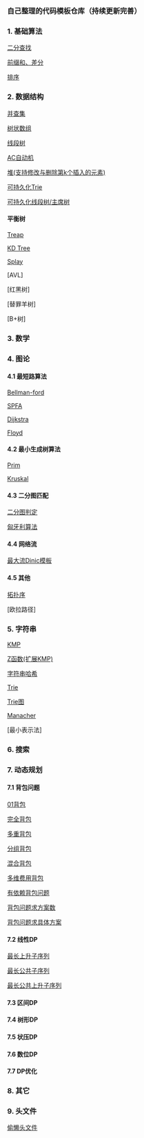 ### 自己整理的代码模板仓库（持续更新完善）

### 1. 基础算法

[二分查找](BasicAlgorithm/BinarySearch.cpp)

[前缀和、差分](BasicAlgorithm/prefixSuffix.cpp)

[排序](BasicAlgorithm/Sort.cpp)

### 2. 数据结构

[并查集](DS/UF.cpp)

[树状数组](DS/BIT.cpp)

[线段树](DS/SegmentTree.cpp)

[AC自动机](String/AC自动机.cpp)

[堆(支持修改与删除第k个插入的元素)](DS/Heap.cpp)

[可持久化Trie](DS/可持久化Trie.cpp)

[可持久化线段树/主席树](DS/可持久化线段树.cpp)

#### 平衡树

[Treap](DS/Treap.cpp)

[KD Tree](DS/KDTree_2.cpp)

[Splay](DS/Splay_2.cpp)

[AVL]

[红黑树]

[替罪羊树]

[B+树]

### 3. 数学

### 4. 图论

#### 4.1 最短路算法

[Bellman-ford](GraphTheory/最短路算法/Bellman-ford.cpp)

[SPFA](GraphTheory/最短路算法/SPFA.cpp)

[Dijkstra](GraphTheory/最短路算法/Dijkstra.cpp)

[Floyd](GraphTheory/最短路算法/Floyd.cpp)

#### 4.2 最小生成树算法

[Prim](GraphTheory/最小生成树算法/Prim.cpp)

[Kruskal](GraphTheory/最小生成树算法/Kruskal.cpp)

#### 4.3 二分图匹配

[二分图判定](GraphTheory/二分图/Color.cpp)

[匈牙利算法](GraphTheory/二分图/Match.cpp)


#### 4.4 网络流


[最大流Dinic模板](GraphTheory/网络流/dinic.cpp)

#### 4.5 其他

[拓扑序](GraphTheory/拓扑序/TopSort.cpp)

[欧拉路径]

### 5. 字符串

[KMP](String/KMP.cpp)

[Z函数(扩展KMP)](String/ZFunction.cpp)

[字符串哈希](String/StringHash.cpp)

[Trie](String/Trie.cpp)

[Trie图](String/TrieGraph.cpp)

[Manacher](String/Manacher.cpp)

[最小表示法]

### 6. 搜索

### 7.  动态规划

#### 7.1 背包问题

[01背包](DP/背包问题/01背包.cpp)

[完全背包](DP/背包问题/完全背包.cpp)

[多重背包](DP/背包问题/多重背包.cpp)

[分组背包](DP/背包问题/分组背包.cpp)

[混合背包](DP/背包问题/混合背包.cpp)

[多维费用背包](DP/背包问题/多维费用背包.cpp)

[有依赖背包问题](DP/背包问题/有依赖背包问题.cpp)

[背包问题求方案数](DP/背包问题/背包问题求方案数.cpp)

[背包问题求具体方案](DP/背包问题/背包问题求具体方案.cpp)

#### 7.2 线性DP

[最长上升子序列](DP/线性DP/子序列问题/最长上升子序列.cpp)

[最长公共子序列](DP/线性DP/子序列问题/最长公共子序列.cpp)

[最长公共上升子序列](DP/线性DP/子序列问题/最长公共上升子序列.cpp)

#### 7.3 区间DP

#### 7.4 树形DP

#### 7.5 状压DP

#### 7.6 数位DP

#### 7.7 DP优化

### 8. 其它

### 9. 头文件

[偷懒头文件](./mainTemplate.cpp)




